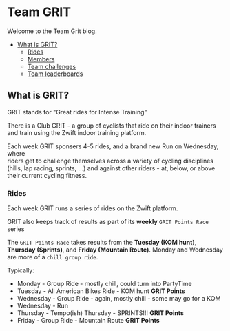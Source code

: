 # Team GRIT

Welcome to the Team Grit blog.

<!-- TocDown Begin -->
  * [What is GRIT?](#what-is-grit)
    * [Rides](#rides)
    * [Members](#members)
    * [Team challenges](#team-challenges)
    * [Team leaderboards](#team-leaderboards)
<!-- TocDown End -->

## What is GRIT?

GRIT stands for "Great rides for Intense Training"

There is a Club GRIT - a group of cyclists that ride on their
indoor trainers and train using the Zwift indoor training platform.

Each week GRIT sponsers 4-5 rides, and a brand new Run on Wednesday, where  
riders get to challenge themselves across a variety of cycling disciplines  
(hills, lap racing, sprints, ...) and against other riders - at, below, or above  
their current cycling fitness.  

### Rides

Each week GRIT runs a series of rides on the Zwift platform.

GRIT also keeps track of results as part of its **weekly** `GRIT Points Race` series

The `GRIT Points Race` takes results from the **Tuesday (KOM hunt)**, **Thursday (Sprints)**,
and **Friday (Mountain Route)**. Monday and Wednesday are more of a `chill group ride`.

Typically:

- Monday    - Group Ride - mostly chill, could turn into PartyTime
- Tuesday   - All American Bikes Ride - KOM hunt   **GRIT Points**
- Wednesday - Group Ride - again, mostly chill - some may go for a KOM
- Wednesday - Run
- Thursday  - Tempo(ish) Thursday - SPRINTS!!!   **GRIT Points**
- Friday    - Group Ride - Mountain Route   **GRIT Points**

